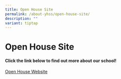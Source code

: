 ```yaml
---
title: Open House Site
permalink: /about-yhss/open-house-site/
description: ""
variant: tiptap
---
```

# **Open House Site**

#### Click the link below to find out more about our school!

[Open House Website](https://sites.google.com/moe.edu.sg/yhss-e-openhouse/home)